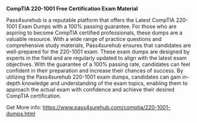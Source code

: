 **CompTIA 220-1001 Free Certification Exam Material**

Pass4surehub is a reputable platform that offers the Latest CompTIA 220-1001 Exam Dumps with a 100% passing guarantee. For those who are aspiring to become CompTIA certified professionals, these dumps are a valuable resource. With a wide range of practice questions and comprehensive study materials, Pass4surehub ensures that candidates are well-prepared for the 220-1001 exam. These exam dumps are designed by experts in the field and are regularly updated to align with the latest exam objectives. With the guarantee of a 100% passing rate, candidates can feel confident in their preparation and increase their chances of success. By utilizing the Pass4surehub 220-1001 exam dumps, candidates can gain in-depth knowledge and understanding of the exam topics, enabling them to approach the actual exam with confidence and achieve their desired CompTIA certification.

Get More info: https://www.pass4surehub.com/comptia/220-1001-dumps.html
